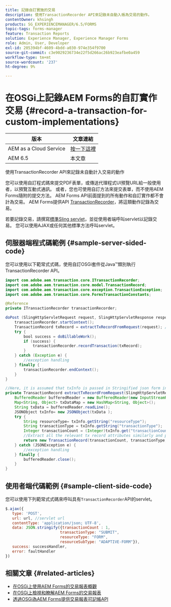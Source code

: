 ```yaml
---
title: 記錄自訂實施的交易
description: 使用TransactionRecorder API來記錄未自動入帳為交易的動作。
contentOwner: khsingh
products: SG_EXPERIENCEMANAGER/6.5/FORMS
topic-tags: forms-manager
feature: Transaction Reports
solution: Experience Manager, Experience Manager Forms
role: Admin, User, Developer
exl-id: 205394bf-4609-4bdd-a030-974e354f9700
source-git-commit: c3e9029236734e22f5d266ac26b923eafbe0a459
workflow-type: tm+mt
source-wordcount: '237'
ht-degree: 9%

---
```


# 在OSGi上記錄AEM Forms的自訂實作交易 {#record-a-transaction-for-custom-implementations}

| 版本 | 文章連結 |
| -------- | ---------------------------- |
| AEM as a Cloud Service  | [按一下這裡](https://experienceleague.adobe.com/en/docs/experience-manager-cloud-service/content/forms/using-communications/record-transaction-custom-implementation) |
| AEM 6.5 | 本文章 |

使用TransactionRecorder API來記錄未自動計入交易的動作

您可以使用自訂程式碼來提交PDF表單，或傳送代理程式UI預覽URL給一般使用者，以預覽互動式通訊。 或者，您也可使用自訂方法來提交表單，而不使用AEM Forms隨附的提交方法。 AEM Forms API前面提到的所有動作和自訂實作都不會計為交易。 AEM Forms提供API [TransactionRecorder](https://developer.adobe.com/experience-manager/reference-materials/6-5/forms/javadocs/com/adobe/aem/transaction/core/ITransactionRecorder.html)，將這類動作記錄為交易。

若要記錄交易，請撰寫[標準Sling servlet](https://experienceleague.adobe.com/docs/experience-manager-learn/forms/store-and-retrieve-af-with-2fa/create-servlet.html?lang=en)，並從使用者端呼叫servlet以記錄交易。 您可以使用AJAX或任何其他標準方法呼叫servlet。

## 伺服器端程式碼範例 {#sample-server-sided-code}

您可以使用以下範常式式碼，使用自訂OSGi套件從Java™類別執行TransactionRecorder API。

```java
import com.adobe.aem.transaction.core.ITransactionRecorder;
import com.adobe.aem.transaction.core.model.TransactionRecord;
import com.adobe.aem.transaction.core.exception.TransactionException;
import com.adobe.aem.transaction.core.FormsTransactionConstants;

@Reference
private ITransactionRecorder transactionRecorder;

doPost (SlingHttpServletRequest request, SlingHttpServletResponse response) {
    transactionRecorder.startContext();
    TransactionRecord txRecord = extractTxRecordFromRequest(request); //extract transaction relevant data from request
    try {
        bool success = doBillableWork();
        if (success) {
            transactionRecorder.recordTransaction(txRecord);
        }
    } catch (Exception e) {
        //exception handling
    } finally {
        transactionRecorder.endContext();
    }
}

//Here, it is assumed that txInfo is passed in Stringified json form in the ajax call (in data parameter). You can pass txInfo from client in any way that you find suitable.
private TransactionRecord extractTxRecordFromRequest(SlingHttpServletRequest request) {
    BufferedReader bufferedReader = new BufferedReader(new InputStreamReader(request.getInputStream()));
    Map<String, Object> txDataMap = new HashMap<String, Object>();
    String txData = bufferedReader.readLine();
    JSONObject txInfo= new JSONObject(txData );
    try {
        String resourceType= txInfo.getString("resourceType");
        String transactionType = txInfo.getString("transactionType");
        Integer transactionCount = (Integer)txInfo.get("transactionCount");
        //Extract all the relevant tx record attributes similarly and pass them in Transaction Record constructor as per the java doc}
        return new TransactionRecord(transactionCount, transactionType, resourceType, ..);
    } catch (JSONException e) {
        //exception handling
    } finally {
        bufferedReader.close();
    }
}
```

## 使用者端代碼範例 {#sample-client-side-code}

您可以使用下列範常式式碼來呼叫具有`TransactionRecorder`API的servlet。

```javascript
$.ajax({
   type: 'POST',
   url: url, //servlet url
   contentType: 'application/json; UTF-8',
   data: JSON.stringify({transactionCount : 1,
                        transactionType: "SUBMIT",
                        resourceType: "FORM",
                        resourceSubType: "ADAPTIVE-FORM"}),
   success: successHandler,
   error: faultHandler
})
```

## 相關文章 {#related-articles}

* [在OSGi上使用AEM Forms的交易報表概觀](/help/forms/using/transaction-reports-overview.md)
* [在OSGi上檢視和瞭解AEM Forms的交易報表](/help/forms/using/viewing-and-understanding-transaction-reports.md)
* [透過OSGi為AEM Forms提供交易報表可記帳API](/help/forms/using/transaction-reports-billable-apis.md)

